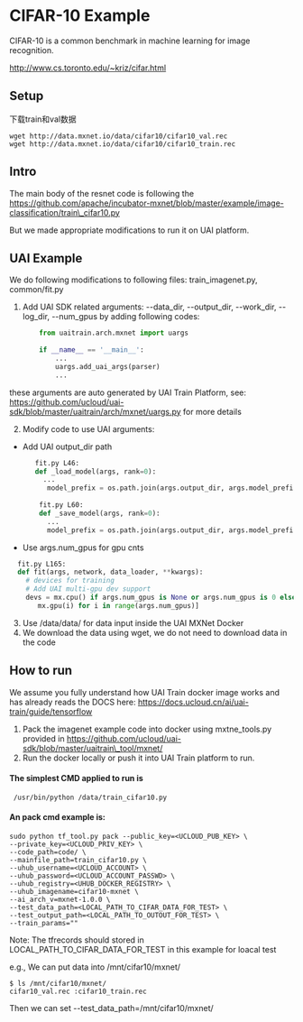# CIFAR-10 Example

CIFAR-10 is a common benchmark in machine learning for image recognition.                                                                                      
                                                                                                                                                               
http://www.cs.toronto.edu/~kriz/cifar.html                                                                                                    

## Setup
下载train和val数据

	wget http://data.mxnet.io/data/cifar10/cifar10_val.rec
	wget http://data.mxnet.io/data/cifar10/cifar10_train.rec

## Intro

The main body of the resnet code is following the https://github.com/apache/incubator-mxnet/blob/master/example/image-classification/train\_cifar10.py

But we made appropriate modifications to run it on UAI platform.

## UAI Example  
                                                                                                                                               
We do following modifications to following files: train\_imagenet.py, common/fit.py
                                                                                                        
1. Add UAI SDK related arguments: --data\_dir, --output\_dir, --work\_dir, --log\_dir, --num\_gpus by adding following codes:

	```python
		from uaitrain.arch.mxnet import uargs
		
		if __name__ == '__main__':
		    ...
		    uargs.add_uai_args(parser)
		    ...
	```
these arguments are auto generated by UAI Train Platform, see: https://github.com/ucloud/uai-sdk/blob/master/uaitrain/arch/mxnet/uargs.py for more details 
                                                             
2. Modify code to use UAI arguments: 
  
  - Add UAI output_dir path
	
	```python
	   fit.py L46:
	   def _load_model(args, rank=0):
	     ...
		  model_prefix = os.path.join(args.output_dir, args.model_prefix)
		  
		fit.py L60:
		def _save_model(args, rank=0):
		  ...
		  model_prefix = os.path.join(args.output_dir, args.model_prefix)
	``` 

  - Use args.num_gpus for gpu cnts
 
 ```python
   fit.py L165:
   def fit(args, network, data_loader, **kwargs):
     # devices for training
     # Add UAI multi-gpu dev support
     devs = mx.cpu() if args.num_gpus is None or args.num_gpus is 0 else [
        mx.gpu(i) for i in range(args.num_gpus)]
  ``` 

3. Use /data/data/ for data input inside the UAI MXNet Docker
4. We download the data using wget, we do not need to download data in the code

## How to run
We assume you fully understand how UAI Train docker image works and has already reads the DOCS here: https://docs.ucloud.cn/ai/uai-train/guide/tensorflow

1. Pack the imagenet example code into docker using mxtne\_tools.py provided in https://github.com/ucloud/uai-sdk/blob/master/uaitrain\_tool/mxnet/
2. Run the docker locally or push it into UAI Train platform to run.
   
#### The simplest CMD applied to run is 

     /usr/bin/python /data/train_cifar10.py
     
#### An pack cmd example is:

    sudo python tf_tool.py pack --public_key=<UCLOUD_PUB_KEY> \ 
    --private_key=<UCLOUD_PRIV_KEY> \
    --code_path=code/ \
    --mainfile_path=train_cifar10.py \
    --uhub_username=<UCLOUD_ACCOUNT> \
    --uhub_password=<UCLOUD_ACCOUNT_PASSWD> \
    --uhub_registry=<UHUB_DOCKER_REGISTRY> \
    --uhub_imagename=cifar10-mxnet \
    --ai_arch_v=mxnet-1.0.0 \
    --test_data_path=<LOCAL_PATH_TO_CIFAR_DATA_FOR_TEST> \
    --test_output_path=<LOCAL_PATH_TO_OUTOUT_FOR_TEST> \
    --train_params=""
   
Note: 
The tfrecords should stored in LOCAL\_PATH\_TO\_CIFAR\_DATA\_FOR\_TEST in this example for loacal test

e.g., We can put data into /mnt/cifar10/mxnet/

	$ ls /mnt/cifar10/mxnet/
	cifar10_val.rec :cifar10_train.rec
Then we can set --test_data_path=/mnt/cifar10/mxnet/